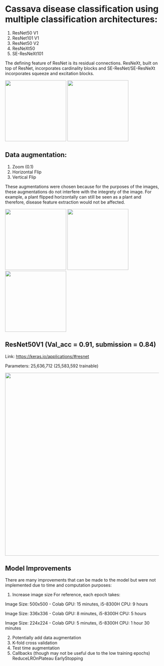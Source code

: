 
# Cassava disease classification using multiple classification architectures: 
1. ResNet50 V1
2. ResNet101 V1
3. ResNet50 V2
4. ResNeXt50
5. SE-ResNeXt101

The defining feature of ResNet is its residual connections. ResNeXt, built on top of ResNet, incorporates cardinality blocks and SE-ResNet/SE-ResNeXt incorporates squeeze and excitation blocks.

<p float="left">
 <img src=https://github.com/kwantommy/fgvc6-kaggle-cassava-classification/blob/master/Images/resnet_architecture.png width=200 float="left"/>
 <img src=https://github.com/kwantommy/fgvc6-kaggle-cassava-classification/blob/master/Images/se.png width=200 float="left"/>

 </p>
 
## Data augmentation:
1. Zoom (0.1)
2. Horizontal Flip
3. Vertical Flip 

These augmentations were chosen because for the purposes of the images, these augmentations do not interfere with the integrety of the image. For example, a plant flipped horizontally can still be seen as a plant and therefore, disease feature extraction would not be affected. 

 <p float="left">
 <img src=https://github.com/kwantommy/fgvc6-kaggle-cassava-classification/blob/master/Images/horizontal_flip.png width=200 float="left"/>
 <img src=https://github.com/kwantommy/fgvc6-kaggle-cassava-classification/blob/master/Images/vertical_flip.png width=200 float="left"/>
   <img src=https://github.com/kwantommy/fgvc6-kaggle-cassava-classification/blob/master/Images/zoom.png width=200 float="left"/>
 </p>
 

## ResNet50V1 (Val_acc = 0.91, submission = 0.84)
Link: https://keras.io/applications/#resnet

Parameters: 25,636,712 (25,583,592 trainable)

 <img src=https://github.com/kwantommy/fgvc6-kaggle-cassava-classification/blob/master/Images/Resnet50_training.png width=600/>


## Model Improvements
There are many improvements that can be made to the model but were not implemented due to time and computation purposes: 

1. Increase image size 
For reference, each epoch takes: 

Image Size: 500x500 - Colab GPU: 15 minutes, i5-8300H CPU: 9 hours

Image Size: 336x336 - Colab GPU: 8 minutes, i5-8300H CPU: 5 hours

Image Size: 224x224 - Colab GPU: 5 minutes, i5-8300H CPU: 1 hour 30 minutes

2. Potentially add data augmentation
3. K-fold cross validation
4. Test time augmentation
5. Callbacks (though may not be useful due to the low training epochs)
ReduceLROnPlateau
EarlyStopping

